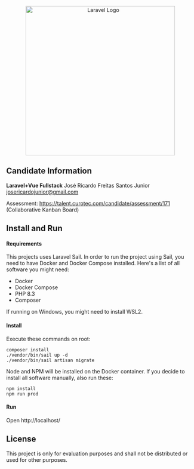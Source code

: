<p align="center"><a href="https://laravel.com" target="_blank"><img src="https://raw.githubusercontent.com/laravel/art/master/logo-lockup/5%20SVG/2%20CMYK/1%20Full%20Color/laravel-logolockup-cmyk-red.svg" width="400" alt="Laravel Logo"></a></p>

## Candidate Information

<b>Laravel+Vue Fullstack</b>
José Ricardo Freitas Santos Junior
josericardojunior@gmail.com

Assessment: https://talent.curotec.com/candidate/assessment/171 (Collaborative Kanban Board)

## Install and Run

#### Requirements

This projects uses Laravel Sail. In order to run the project using Sail, you need to have Docker and Docker Compose installed. Here's a list of all software you might need:

* Docker
* Docker Compose
* PHP 8.3
* Composer

If running on Windows, you might need to install WSL2. 

#### Install

Execute these commands on root:

```
composer install
./vendor/bin/sail up -d
./vendor/bin/sail artisan migrate
```

Node and NPM will be installed on the Docker container. If you decide to install all software manually, also run these:

```
npm install
npm run prod
```

#### Run

Open http://localhost/

## License

This project is only for evaluation purposes and shall not be distributed or used for other purposes.
